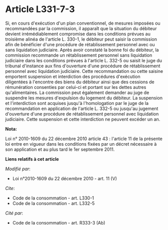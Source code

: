 # Article L331-7-3

Si, en cours d'exécution d'un plan conventionnel, de mesures imposées ou recommandées par la commission, il apparaît que la
situation du débiteur devient irrémédiablement compromise dans les conditions prévues au troisième alinéa de l'article L.
330-1, le débiteur peut saisir la commission afin de bénéficier d'une procédure de rétablissement personnel avec ou sans
liquidation judiciaire. Après avoir constaté la bonne foi du débiteur, la commission recommande un rétablissement personnel
sans liquidation judiciaire dans les conditions prévues à l'article L. 332-5 ou saisit le    juge du tribunal d'instance  aux
fins d'ouverture d'une procédure de rétablissement personnel avec liquidation judiciaire. Cette recommandation ou cette
saisine emportent suspension et interdiction des procédures d'exécution diligentées à l'encontre des biens du débiteur ainsi
que des cessions de rémunération consenties par celui-ci et portant sur les dettes autres qu'alimentaires. La commission peut
également demander au juge de suspendre les mesures d'expulsion du logement du débiteur. La suspension et l'interdiction sont
acquises jusqu'à l'homologation par le juge de la recommandation en application de l'article L. 332-5 ou jusqu'au jugement
d'ouverture d'une procédure de rétablissement personnel avec liquidation judiciaire. Cette suspension et cette interdiction
ne peuvent excéder un an.

**Nota:**

Loi n° 2010-1609 du 22 décembre 2010 article 43 : l'article 11 de la présente loi entre en vigueur dans les conditions fixées
par un décret nécessaire à son application et au plus tard le 1er septembre 2011.

**Liens relatifs à cet article**

_Modifié par_:

  - Loi n°2010-1609 du 22 décembre 2010 - art. 11 (V)

_Cite_:

  - Code de la consommation - art. L330-1
  - Code de la consommation - art. L332-5

_Cité par_:

  - Code de la consommation - art. R333-3 (Ab)
